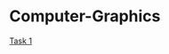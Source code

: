 # Computer-Graphics

<a href="https://github.com/cutymurphy/Computer-Graphics/tree/master/src/task1">Task 1</a>
